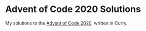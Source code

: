 # Advent of Code 2020 Solutions

My solutions to the [Advent of Code 2020](https://adventofcode.com/2020), written in Curry.
